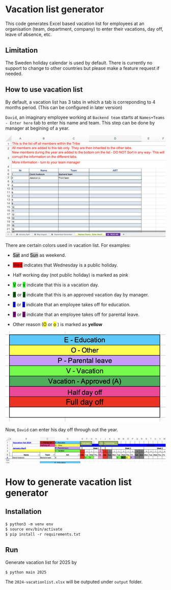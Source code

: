 
# Vacation list generator
This code generates Excel based vacation list for employees at an organisation (team, department, company) to enter their vacations, day off, leave of absence, etc.

## Limitation

The Sweden holiday calendar is used by default. There is currently no support to change to other countries but please make a feature request if needed.

## How to use vacation list
By default, a vacation list has 3 tabs in which a tab is correponding to 4 months period.
(This can be configured in later version)

`David`, an imaginary employee working at `Backend team` starts at `Names+Teams - Enter here` tab to enter his name and team. This step can be done by manager at begining of a year.

![Enter names and teams here](images/Enter-names-teams.png)

There are certain colors used in vacation list. For examples:
* <span style="background-color: #ccc;color: black">Sat</span> and <span style="background-color: #ccc;color: black">Sun</span> as weekend.
* <span style="background-color: #FF0000;">Wed</span> indicates that Wednesday is a public holiday.
* Half working day (not public holiday) is marked as pink
* <span style="background-color: #00ff00;">V</span> or <span style="background-color: #00ff00;">v</span> indicate that this is a vacation day.
* <span style="background-color: #006400;">A</span> or <span style="background-color: #006400;">a</span> indicate that this is an approved vacation day by manager.
* <span style="background-color: #0000ff;">E</span> or <span style="background-color: #0000ff;">e</span> indicate that an employee takes off for education.
* <span style="background-color: #800080;">P</span> or <span style="background-color: #800080;">p</span> indicate that an employee takes off for parental leave.

* Other reason (<span style="background-color: #ffff00;">O</span> or <span style="background-color: #ffff00;">o</span> ) is marked as **yellow** 

![Alt text](images/Undersand-the-colors.png)

Now, `David` can enter his day off through out the year.

![Alt text](images/David-enters-his-day-off.png)

# How to generate vacation list generator
## Installation
````
$ python3 -m venv env
$ source env/bin/activate
$ pip install -r requirements.txt

````
## Run

Generate vacation list for 2025 by

````
$ python main 2025

````
The `2024-vacationlist.xlsx` will be outputed under `output` folder.
